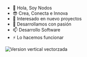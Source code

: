 - 👋 Hola, Soy Nodos
-  :sunglasses: Crea, Conecta e Innova
- 👀 Interesado en nuevo proyectos
- 💞️ Desarrollamos con pasión 
- 📫 Desarrollo Software
- ⚡ Lo hacemos funcionar

<!---
nodosdev01/nodosdev01 is a ✨ special ✨ repository because its `README.md` (this file) appears on your GitHub profile.
You can click the Preview link to take a look at your changes.
--->


![Version vertical vectorzada](https://github.com/user-attachments/assets/9238e1e8-f636-46e2-adc3-5a946a75375f)

